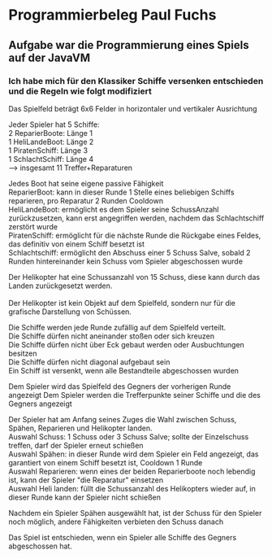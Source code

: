 # Programmierbeleg Paul Fuchs

## Aufgabe war die Programmierung eines Spiels auf der JavaVM 

### Ich habe mich für den Klassiker Schiffe versenken entschieden und die Regeln wie folgt modifiziert

Das Spielfeld beträgt 6x6 Felder in horizontaler und vertikaler Ausrichtung

Jeder Spieler hat 5 Schiffe: <br />
2 ReparierBoote: Länge 1<br />
1 HeliLandeBoot: Länge 2<br />
1 PiratenSchiff: Länge 3<br />
1 SchlachtSchiff: Länge 4<br />
--> insgesamt 11 Treffer+Reparaturen

Jedes Boot hat seine eigene passive Fähigkeit<br />
ReparierBoot: kann in dieser Runde 1 Stelle eines beliebigen Schiffs reparieren, pro Reparatur 2 Runden Cooldown<br />
HeliLandeBoot: ermöglicht es dem Spieler seine SchussAnzahl zurückzusetzen, kann erst angegriffen werden, nachdem das Schlachtschiff zerstört wurde<br />
PiratenSchiff: ermöglicht für die nächste Runde die Rückgabe eines Feldes, das definitiv von einem Schiff besetzt ist<br />
Schlachtschiff: ermöglicht den Abschuss einer 5 Schuss Salve, sobald 2 Runden hintereinander kein Schuss vom Spieler abgeschossen wurde<br />


Der Helikopter hat eine Schussanzahl von 15 Schuss, diese kann durch das Landen zurückgesetzt werden.<br /><br />
Der Helikopter ist kein Objekt auf dem Spielfeld, sondern nur für die grafische Darstellung von Schüssen.

Die Schiffe werden jede Runde zufällig auf dem Spielfeld verteilt.<br />
Die Schiffe dürfen nicht aneinander stoßen oder sich kreuzen<br />
Die Schiffe dürfen nicht über Eck gebaut werden oder Ausbuchtungen besitzen<br />
Die Schiffe dürfen nicht diagonal aufgebaut sein<br />
Ein Schiff ist versenkt, wenn alle Bestandteile abgeschossen wurden<br />

Dem Spieler wird das Spielfeld des Gegners der vorherigen Runde angezeigt
Dem Spieler werden die Trefferpunkte seiner Schiffe und die des Gegners angezeigt

Der Spieler hat am Anfang seines Zuges die Wahl zwischen Schuss, Spähen, Reparieren und Helikopter landen.<br />
Auswahl Schuss: 1 Schuss oder 3 Schuss Salve; sollte der Einzelschuss treffen, darf der Spieler erneut schießen<br />
Auswahl Spähen: in dieser Runde wird dem Spieler ein Feld angezeigt, das garantiert von einem Schiff besetzt ist, Cooldown 1 Runde<br />
Auswahl Reparieren: wenn eines der beiden Reparierboote noch lebendig ist, kann der Spieler "die Reparatur" einsetzen<br />
Auswahl Heli landen: füllt die Schussanzahl des Helikopters wieder auf, in dieser Runde kann der Spieler nicht schießen<br />


Nachdem ein Spieler Spähen ausgewählt hat, ist der Schuss für den Spieler noch möglich, andere Fähigkeiten verbieten den Schuss danach

Das Spiel ist entschieden, wenn ein Spieler alle Schiffe des Gegners abgeschossen hat.
